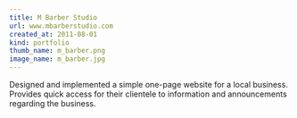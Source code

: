 ```yaml
---
title: M Barber Studio
url: www.mbarberstudio.com
created_at: 2011-08-01
kind: portfolio
thumb_name: m_barber.png
image_name: m_barber.jpg
---
```


Designed and implemented a simple one-page website for a local business. Provides quick access for their clientele to information and announcements regarding the business.